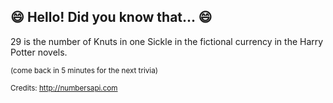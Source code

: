 ## :smile: Hello! Did you know that... :smile:
29 is the number of Knuts in one Sickle in the fictional currency in the Harry Potter novels.

<sup>(come back in 5 minutes for the next trivia)</sup>


<sup>Credits: http://numbersapi.com</sup>
